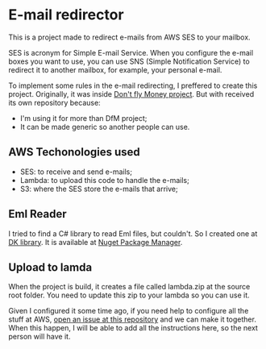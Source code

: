 # E-mail redirector

This is a project made to redirect e-mails from AWS SES to your mailbox.

SES is acronym for Simple E-mail Service. When you configure the e-mail
boxes you want to use, you can use SNS (Simple Notification Service) to
redirect it to another mailbox, for example, your personal e-mail.

To implement some rules in the e-mail redirecting, I preffered to create
this project. Originally, it was inside [Don't fly Money project]. But
with received its own repository because:

- I'm using it for more than DfM project;
- It can be made generic so another people can use.

## AWS Techonologies used

- SES: to receive and send e-mails;
- Lambda: to upload this code to handle the e-mails;
- S3: where the SES store the e-mails that arrive;

## Eml Reader

I tried to find a C# library to read Eml files, but couldn't. So I
created one at [DK library]. It is available at [Nuget Package Manager].

## Upload to lamda

When the project is build, it creates a file called lambda.zip at the
source root folder. You need to update this zip to your lambda so you
can use it.

Given I configured it some time ago, if you need help to configure all
the stuff at AWS, [open an issue at this repository] and we can make it
together. When this happen, I will be able to add all the instructions
here, so the next person will have it.

[Don't fly Money project]: https://github.com/darakeon/dfm
[DK library]: https://github.com/darakeon/dk-lib
[Nuget Package Manager]: https://www.nuget.org/packages/Keon.Eml/
[open an issue at this repository]: https://github.com/darakeon/aws-lambda-mail-redirector/issues
